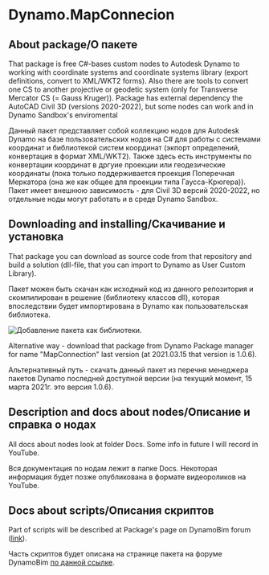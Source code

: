 # Dynamo.MapConnecion
## About package/О пакете
That package is free C#-bases custom nodes to Autodesk Dynamo to working with coordinate systems and coordinate systems library (export definitions, convert to XML/WKT2 forms). Also there are tools to convert one CS to another projective or geodetic system (only for Transverse Mercator CS (= Gauss Kruger)). Package has external dependency the AutoCAD Civil 3D (versions 2020-2022), but some nodes can work and in Dynamo Sandbox's enviromental

Данный пакет представляет собой коллекцию нодов для Autodesk Dynamo на базе пользовательских нодов на C# для работы с системами координат и библиотекой систем координат (экпорт определений, конвертация в формат XML/WKT2). Также здесь есть инструменты по конвертации координат в дргуие проекции или геодезические координаты (пока только поддерживается проекция Поперечная Меркатора (она же как общее для проекции типа Гаусса-Крюгера)). Пакет имеет внешнюю зависимость - для Civil 3D версий 2020-2022, но отдельные ноды могут работать и в среде Dynamo Sandbox.
## Downloading and installing/Скачивание и установка
That package you can download as source code from that repository and build a solution (dll-file, that you can import to Dynamo as User Custom Library).

Пакет можен быть скачан как исходный код из данного репозитория и скомпилирован в решение (библиотеку классов dll), которая впоследствии будет импортирована в Dynamo как пользовательская библиотека.

![Добавление пакета как библиотеки](C:\Work\Code\Dynamo.MapConnection\Docs\Screen\Image1.png). 

Alternative way - download that package from Dynamo Package manager for name "MapConnection" last version (at 2021.03.15 that version is 1.0.6).

Альтернативный путь - скачать данный пакет из перечня менеджера пакетов Dynamo последней доступной версии (на текущий момент, 15 марта 2021г. это версия 1.0.6).
## Description and docs about nodes/Описание и справка о нодах
All docs about nodes look at folder Docs. Some info in future I will record in YouTube.

Вся документация по нодам лежит в папке Docs. Некоторая информация будет позже опубликована в формате видеороликов на YouTube.
## Docs about scripts/Описания скриптов
Part of scripts will be described at Package's page on DynamoBim forum ([link](https://forum.dynamobim.com/t/new-package-for-geospatial-coordinate-systems-and-tools-to-mapcslibrary/57126)). 

Часть скриптов будет описана на странице пакета на форуме DynamoBim [по данной ссылке](https://forum.dynamobim.com/t/new-package-for-geospatial-coordinate-systems-and-tools-to-mapcslibrary/57126).
